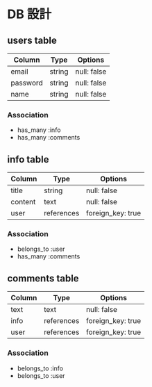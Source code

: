 # DB 設計

## users table

| Column             | Type                | Options                 |
|--------------------|---------------------|-------------------------|
| email              | string              | null: false             |
| password           | string              | null: false             |
| name               | string              | null: false             |

### Association

* has_many :info
* has_many :comments

## info table

| Column                              | Type       | Options           |
|-------------------------------------|------------|-------------------|
| title                               | string     | null: false       |
| content                             | text       | null: false       |
| user                                | references | foreign_key: true |

### Association

- belongs_to :user
- has_many :comments

## comments table

| Column      | Type       | Options           |
|-------------|------------|-------------------|
| text        | text       | null: false       |
| info        | references | foreign_key: true |
| user        | references | foreign_key: true |

### Association

- belongs_to :info
- belongs_to :user
